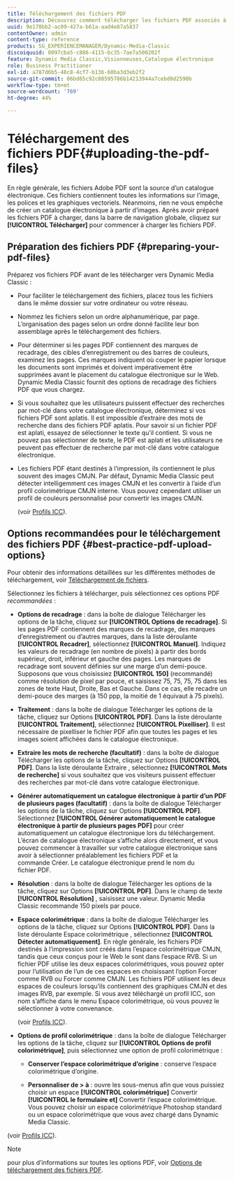 ```yaml
---
title: Téléchargement des fichiers PDF
description: Découvrez comment télécharger les fichiers PDF associés à un catalogue électronique.
uuid: 9e178bb2-ac09-427a-b61a-aad4e87a5837
contentOwner: admin
content-type: reference
products: SG_EXPERIENCEMANAGER/Dynamic-Media-Classic
discoiquuid: 0097cba5-c886-4115-bc35-7ae7a500202f
feature: Dynamic Media Classic,Visionneuses,Catalogue électronique
role: Business Practitioner
exl-id: a787d6b5-48c8-4cf7-b136-60ba3d3eb2f2
source-git-commit: 06bd65c92c88595786b14213944a7cebd0d2590b
workflow-type: tm+mt
source-wordcount: '769'
ht-degree: 44%

---
```


# Téléchargement des fichiers PDF{#uploading-the-pdf-files}

En règle générale, les fichiers Adobe PDF sont la source d’un catalogue électronique. Ces fichiers contiennent toutes les informations sur l’image, les polices et les graphiques vectoriels. Néanmoins, rien ne vous empêche de créer un catalogue électronique à partir d’images. Après avoir préparé les fichiers PDF à charger, dans la barre de navigation globale, cliquez sur **[!UICONTROL Télécharger]** pour commencer à charger les fichiers PDF.

## Préparation des fichiers PDF {#preparing-your-pdf-files}

Préparez vos fichiers PDF avant de les télécharger vers Dynamic Media Classic :

* Pour faciliter le téléchargement des fichiers, placez tous les fichiers dans le même dossier sur votre ordinateur ou votre réseau.
* Nommez les fichiers selon un ordre alphanumérique, par page. L’organisation des pages selon un ordre donné facilite leur bon assemblage après le téléchargement des fichiers.
* Pour déterminer si les pages PDF contiennent des marques de recadrage, des cibles d’enregistrement ou des barres de couleurs, examinez les pages. Ces marques indiquent où couper le papier lorsque les documents sont imprimés et doivent impérativement être supprimées avant le placement du catalogue électronique sur le Web. Dynamic Media Classic fournit des options de recadrage des fichiers PDF que vous chargez.
* Si vous souhaitez que les utilisateurs puissent effectuer des recherches par mot-clé dans votre catalogue électronique, déterminez si vos fichiers PDF sont aplatis. Il est impossible d’extraire des mots de recherche dans des fichiers PDF aplatis. Pour savoir si un fichier PDF est aplati, essayez de sélectionner le texte qu’il contient. Si vous ne pouvez pas sélectionner de texte, le PDF est aplati et les utilisateurs ne peuvent pas effectuer de recherche par mot-clé dans votre catalogue électronique.
* Les fichiers PDF étant destinés à l’impression, ils contiennent le plus souvent des images CMJN. Par défaut, Dynamic Media Classic peut détecter intelligemment ces images CMJN et les convertir à l’aide d’un profil colorimétrique CMJN interne. Vous pouvez cependant utiliser un profil de couleurs personnalisé pour convertir les images CMJN.

   (voir [Profils ICC](icc-profiles.md#icc_profiles)).

## Options recommandées pour le téléchargement des fichiers PDF {#best-practice-pdf-upload-options}

Pour obtenir des informations détaillées sur les différentes méthodes de téléchargement, voir [Téléchargement de fichiers](uploading-files.md#uploading_your_files).

Sélectionnez les fichiers à télécharger, puis sélectionnez ces options PDF *recommandées* :

* **Options de recadrage**  : dans la boîte de dialogue Télécharger les options de la tâche, cliquez sur  **[!UICONTROL Options de recadrage]**. Si les pages PDF contiennent des marques de recadrage, des marques d’enregistrement ou d’autres marques, dans la liste déroulante **[!UICONTROL Recadrer]**, sélectionnez **[!UICONTROL Manuel]**. Indiquez les valeurs de recadrage (en nombre de pixels) à partir des bords supérieur, droit, inférieur et gauche des pages. Les marques de recadrage sont souvent définies sur une marge d’un demi-pouce. Supposons que vous choisissiez **[!UICONTROL 150]** (recommandé) comme résolution de pixel par pouce, et saisissez 75, 75, 75, 75 dans les zones de texte Haut, Droite, Bas et Gauche. Dans ce cas, elle recadre un demi-pouce des marges (à 150 ppp, la moitié de 1 équivaut à 75 pixels).

* **Traitement**  : dans la boîte de dialogue Télécharger les options de la tâche, cliquez sur Options  **[!UICONTROL PDF]**. Dans la liste déroulante **[!UICONTROL Traitement]**, sélectionnez **[!UICONTROL Pixelliser]**. Il est nécessaire de pixelliser le fichier PDF afin que toutes les pages et les images soient affichées dans le catalogue électronique.

* **Extraire les mots de recherche (facultatif)**  : dans la boîte de dialogue Télécharger les options de la tâche, cliquez sur Options  **[!UICONTROL PDF]**. Dans la liste déroulante Extraire , sélectionnez **[!UICONTROL Mots de recherche]** si vous souhaitez que vos visiteurs puissent effectuer des recherches par mot-clé dans votre catalogue électronique.

* **Générer automatiquement un catalogue électronique à partir d’un PDF de plusieurs pages (facultatif)**  : dans la boîte de dialogue Télécharger les options de la tâche, cliquez sur Options  **[!UICONTROL PDF]**. Sélectionnez **[!UICONTROL Générer automatiquement le catalogue électronique à partir de plusieurs pages PDF]** pour créer automatiquement un catalogue électronique lors du téléchargement. L’écran de catalogue électronique s’affiche alors directement, et vous pouvez commencer à travailler sur votre catalogue électronique sans avoir à sélectionner préalablement les fichiers PDF et la commande Créer. Le catalogue électronique prend le nom du fichier PDF.

* **Résolution**  : dans la boîte de dialogue Télécharger les options de la tâche, cliquez sur Options  **[!UICONTROL PDF]**. Dans le champ de texte **[!UICONTROL Résolution]** , saisissez une valeur. Dynamic Media Classic recommande 150 pixels par pouce.

* **Espace colorimétrique**  : dans la boîte de dialogue Télécharger les options de la tâche, cliquez sur Options  **[!UICONTROL PDF]**. Dans la liste déroulante Espace colorimétrique , sélectionnez **[!UICONTROL Détecter automatiquement]**. En règle générale, les fichiers PDF destinés à l’impression sont créés dans l’espace colorimétrique CMJN, tandis que ceux conçus pour le Web le sont dans l’espace RVB. Si un fichier PDF utilise les deux espaces colorimétriques, vous pouvez opter pour l’utilisation de l’un de ces espaces en choisissant l’option Forcer comme RVB ou Forcer comme CMJN. Les fichiers PDF utilisent les deux espaces de couleurs lorsqu’ils contiennent des graphiques CMJN et des images RVB, par exemple. Si vous avez téléchargé un profil ICC, son nom s’affiche dans le menu Espace colorimétrique, où vous pouvez le sélectionner à votre convenance.

   (voir [Profils ICC](/help/icc-profiles.md)).

* **Options de profil colorimétrique**  : dans la boîte de dialogue Télécharger les options de la tâche, cliquez sur  **[!UICONTROL Options de profil colorimétrique]**, puis sélectionnez une option de profil colorimétrique :

   * **Conserver l’espace colorimétrique d’origine**  : conserve l’espace colorimétrique d’origine.

   * **Personnaliser de > à**  : ouvre les sous-menus afin que vous puissiez choisir un espace  **[!UICONTROL colorimétrique]** Convertir  **[!UICONTROL le formulaire et]** Convertir l’espace colorimétrique. Vous pouvez choisir un espace colorimétrique Photoshop standard ou un espace colorimétrique que vous avez chargé dans Dynamic Media Classic.

<!-- * **Convert To SRGB** - Converts to SRGB (Standard Red Green Blue). SRGB is the recommended color space for displaying images on web pages. -->

(voir [Profils ICC](icc-profiles.md#icc_profiles)).

>[!NOTE]
>
>pour plus d’informations sur toutes les options PDF, voir [Options de téléchargement des fichiers PDF](pdfs.md#pdf_upload_options).

